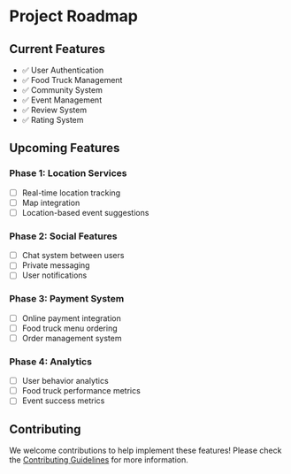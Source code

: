 # Project Roadmap

## Current Features
- ✅ User Authentication
- ✅ Food Truck Management
- ✅ Community System
- ✅ Event Management
- ✅ Review System
- ✅ Rating System

## Upcoming Features

### Phase 1: Location Services
- [ ] Real-time location tracking
- [ ] Map integration
- [ ] Location-based event suggestions

### Phase 2: Social Features
- [ ] Chat system between users
- [ ] Private messaging
- [ ] User notifications

### Phase 3: Payment System
- [ ] Online payment integration
- [ ] Food truck menu ordering
- [ ] Order management system

### Phase 4: Analytics
- [ ] User behavior analytics
- [ ] Food truck performance metrics
- [ ] Event success metrics

## Contributing

We welcome contributions to help implement these features! Please check the [Contributing Guidelines](CONTRIBUTING.md) for more information.
